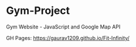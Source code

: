 # Gym-Project
Gym Website - JavaScript and Google Map API

GH Pages: https://gaurav1209.github.io/Fit-Infinity/

